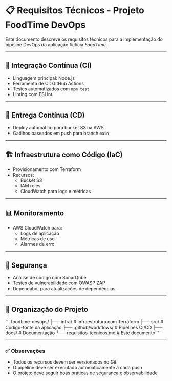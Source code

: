# 📋 Requisitos Técnicos - Projeto FoodTime DevOps

Este documento descreve os requisitos técnicos para a implementação do pipeline DevOps da aplicação fictícia *FoodTime*.

---

## 🔧 Integração Contínua (CI)

- Linguagem principal: Node.js
- Ferramenta de CI: GitHub Actions
- Testes automatizados com `npm test`
- Linting com ESLint

---

## 🚀 Entrega Contínua (CD)

- Deploy automático para bucket S3 na AWS
- Gatilhos baseados em push para branch `main`

---

## 🏗️ Infraestrutura como Código (IaC)

- Provisionamento com Terraform
- Recursos:
  - Bucket S3
  - IAM roles
  - CloudWatch para logs e métricas

---

## 📊 Monitoramento

- AWS CloudWatch para:
  - Logs de aplicação
  - Métricas de uso
  - Alarmes de erro

---

## 🔐 Segurança

- Análise de código com SonarQube
- Testes de vulnerabilidade com OWASP ZAP
- Dependabot para atualizações de dependências

---

## 📁 Organização do Projeto

\`\`\`
foodtime-devops/
├── infra/                  # Infraestrutura com Terraform
├── src/                   # Código-fonte da aplicação
├── .github/workflows/     # Pipelines CI/CD
├── docs/                  # Documentação
└── requisitos-tecnicos.md # Este documento
\`\`\`

---

### ✅ Observações

- Todos os recursos devem ser versionados no Git
- O pipeline deve ser executado automaticamente a cada push
- O projeto deve seguir boas práticas de segurança e observabilidade
